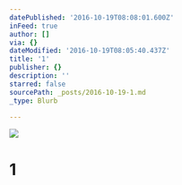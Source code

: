 ```yaml
---
datePublished: '2016-10-19T08:08:01.600Z'
inFeed: true
author: []
via: {}
dateModified: '2016-10-19T08:05:40.437Z'
title: '1'
publisher: {}
description: ''
starred: false
sourcePath: _posts/2016-10-19-1.md
_type: Blurb

---
```

![](https://the-grid-user-content.s3-us-west-2.amazonaws.com/eb69bf79-c941-46c5-b26b-b4b5b859d986.jpg)

# 1